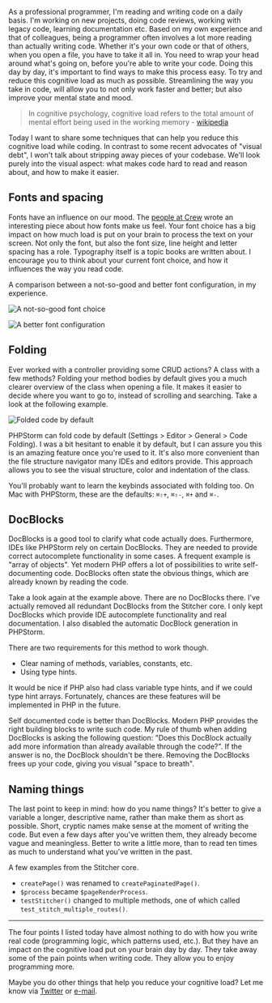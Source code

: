As a professional programmer, I'm reading and writing code on a daily basis. I'm working on new projects, doing code reviews, working with legacy code, learning documentation etc. Based on my own experience and that of colleagues, being a programmer often involves a lot more reading than actually writing code. Whether it's your own code or that of others, when you open a file, you have to take it all in. You need to wrap your head around what's going on, before you're able to write your code. Doing this day by day, it's important to find ways to make this process easy. To try and reduce this cognitive load as much as possible. Streamlining the way you take in code, will allow you to not only work faster and better; but also improve your mental state and mood.

> In cognitive psychology, cognitive load refers to the total amount of mental effort being used in the working memory - [wikipedia](*https://en.wikipedia.org/wiki/Cognitive_load)

Today I want to share some techniques that can help you reduce this cognitive load while coding. In contrast to some recent advocates of "visual debt", I won't talk about stripping away pieces of your codebase. We'll look purely into the visual aspect: what makes code hard to read and reason about, and how to make it easier.

## Fonts and spacing

Fonts have an influence on our mood. The [people at Crew](*https://crew.co/blog/the-psychology-of-fonts/) wrote an interesting piece about how fonts make us feel. Your font choice has a big impact on how much load is put on your brain to process the text on your screen. Not only the font, but also the font size, line height and letter spacing has a role. Typography itself is a topic books are written about. I encourage you to think about your current font choice, and how it influences the way you read code.

A comparison between a not-so-good and better font configuration, in my experience.

![A not-so-good font choice](/img/blog/fonts/font-size_bad.png)

![A better font configuration](/img/blog/fonts/font-size_good.png)

## Folding

Ever worked with a controller providing some CRUD actions? A class with a few methods? Folding your method bodies by default gives you a much clearer overview of the class when opening a file. It makes it easier to decide where you want to go to, instead of scrolling and searching. Take a look at the following example.

![Folded code by default](/img/blog/fonts/folding.png)

PHPStorm can fold code by default (Settings > Editor > General > Code Folding). I was a bit hesitant to enable it by default, but I can assure you this is an amazing feature once you're used to it. It's also more convenient than the file structure navigator many IDEs and editors provide. This approach allows you to see the visual structure, color and indentation of the class. 

You'll probably want to learn the keybinds associated with folding too. On Mac with PHPStorm, these are the defaults: `⌘⇧+`, `⌘⇧-`, `⌘+` and `⌘-`. 

## DocBlocks

DocBlocks is a good tool to clarify what code actually does. Furthermore, IDEs like PHPStorm rely on certain DocBlocks. They are needed to provide correct autocomplete functionality in some cases. A frequent example is "array of objects". Yet modern PHP offers a lot of possibilities to write self-documenting code. DocBlocks often state the obvious things, which are already known by reading the code. 

Take a look again at the example above. There are no DocBlocks there. I've actually removed all redundant DocBlocks from the Stitcher core. I only kept DocBlocks which provide IDE autocomplete functionality and real documentation. I also disabled the automatic DocBlock generation in PHPStorm. 

There are two requirements for this method to work though.

- Clear naming of methods, variables, constants, etc.
- Using type hints.

It would be nice if PHP also had class variable type hints, and if we could type hint arrays. Fortunately, chances are these features will be implemented in PHP in the future.

Self documented code is better than DocBlocks. Modern PHP provides the right building blocks to write such code. My rule of thumb when adding DocBlocks is asking the following question: "Does this DocBlock actually add more information than already available through the code?". If the answer is no, the DocBlock shouldn't be there. Removing the DocBlocks frees up your code, giving you visual "space to breath".

## Naming things

The last point to keep in mind: how do you name things? It's better to give a variable a longer, descriptive name, rather than make them as short as possible. Short, cryptic names make sense at the moment of writing the code. But even a few days after you've written them, they already become vague and meaningless. Better to write a little more, than to read ten times as much to understand what you've written in the past. 

A few examples from the Stitcher core.

- `createPage()` was renamed to `createPaginatedPage()`.
- `$process` became `$pageRenderProcess`.
- `testStitcher()` changed to multiple methods, one of which called `test_stitch_multiple_routes()`.

---

The four points I listed today have almost nothing to do with how you write real code (programming logic, which patterns used, etc.). But they have an impact on the cognitive load put on your brain day by day. They take away some of the pain points when writing code. They allow you to enjoy programming more. 

Maybe you do other things that help you reduce your cognitive load? Let me know via [Twitter](*https://twitter.com/brendt_gd) or [e-mail](mailto:brendt@stitcher.io).
